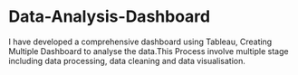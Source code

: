 # Data-Analysis-Dashboard
I have developed a comprehensive dashboard using Tableau, Creating Multiple Dashboard to analyse the data.This Process involve multiple stage including data processing, data cleaning and data visualisation.
